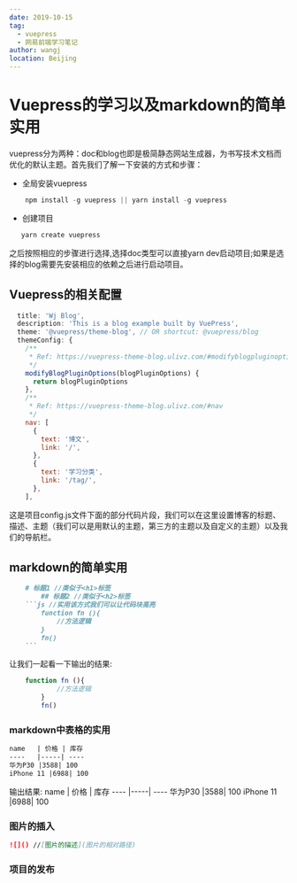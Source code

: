 ```yaml
---
date: 2019-10-15
tag: 
  - vuepress
  - 网易前端学习笔记
author: wangj
location: Beijing  
---
```


# Vuepress的学习以及markdown的简单实用

vuepress分为两种：doc和blog也即是极简静态网站生成器，为书写技术文档而优化的默认主题。首先我们了解一下安装的方式和步骤：
+ 全局安装vuepress
```js
    npm install -g vuepress || yarn install -g vuepress
```
+ 创建项目
```js
   yarn create vuepress
```
之后按照相应的步骤进行选择,选择doc类型可以直接yarn dev启动项目;如果是选择的blog需要先安装相应的依赖之后进行启动项目。
## Vuepress的相关配置
```js
  title: 'Wj Blog',
  description: 'This is a blog example built by VuePress',
  theme: '@vuepress/theme-blog', // OR shortcut: @vuepress/blog
  themeConfig: {
    /**
     * Ref: https://vuepress-theme-blog.ulivz.com/#modifyblogpluginoptions
     */
    modifyBlogPluginOptions(blogPluginOptions) {
      return blogPluginOptions
    },
    /**
     * Ref: https://vuepress-theme-blog.ulivz.com/#nav
     */
    nav: [
      {
        text: '博文',
        link: '/',
      },
      {
        text: '学习分类',
        link: '/tag/',
      },
    ],
```
这是项目config.js文件下面的部分代码片段，我们可以在这里设置博客的标题、描述、主题（我们可以是用默认的主题，第三方的主题以及自定义的主题）以及我们的导航栏。
## markdown的简单实用
```markdown
    # 标题1 //类似于<h1>标签
        ## 标题2 //类似于<h2>标签
    ```js //实用该方式我们可以让代码块高亮
        function fn (){
            //方法逻辑
        }
        fn()
    ```
```
让我们一起看一下输出的结果:
```js
    function fn (){
            //方法逻辑
        }
        fn()
```
### markdown中表格的实用
```markdown
name   | 价格 | 库存
----   |-----| ----
华为P30 |3588| 100
iPhone 11 |6988| 100
```
输出结果:
name   | 价格 | 库存
----   |-----| ----
华为P30 |3588| 100
iPhone 11 |6988| 100
### 图片的插入
```markdown
![]() //[图片的描述](图片的相对路径)
```
### 项目的发布
